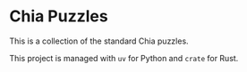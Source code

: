 # Chia Puzzles

This is a collection of the standard Chia puzzles.

This project is managed with `uv` for Python and `crate` for Rust.